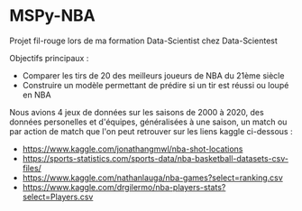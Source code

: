 # MSPy-NBA

Projet fil-rouge lors de ma formation Data-Scientist chez Data-Scientest

Objectifs principaux :
- Comparer les tirs de 20 des meilleurs joueurs de NBA du 21ème siècle
- Construire un modèle permettant de prédire si un tir est réussi ou loupé en NBA

Nous avions 4 jeux de données sur les saisons de 2000 à 2020, des données personelles et d'équipes, généralisées à une saison, un match ou par action de match que l'on peut retrouver sur les liens kaggle ci-dessous :
- https://www.kaggle.com/jonathangmwl/nba-shot-locations
- https://sports-statistics.com/sports-data/nba-basketball-datasets-csv-files/
- https://www.kaggle.com/nathanlauga/nba-games?select=ranking.csv
- https://www.kaggle.com/drgilermo/nba-players-stats?select=Players.csv

